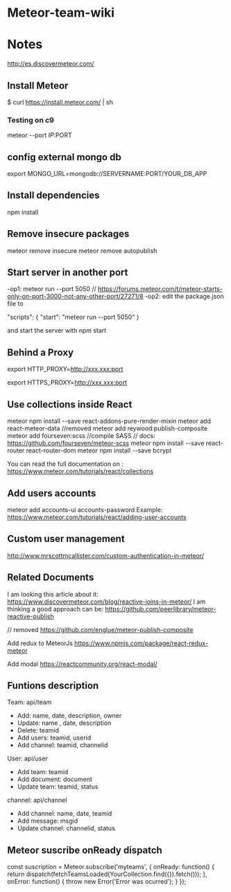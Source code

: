 # Meteor-team-wiki

# Notes
http://es.discovermeteor.com/

## Install Meteor
$ curl https://install.meteor.com/ | sh

### Testing on c9
meteor --port $IP:$PORT

## config external mongo db

export MONGO_URL=mongodb://SERVERNAME:PORT/YOUR_DB_APP

## Install dependencies

npm install

## Remove insecure packages

meteor remove insecure
meteor remove autopublish

## Start server in another port

-op1: meteor run --port 5050 // https://forums.meteor.com/t/meteor-starts-only-on-port-3000-not-any-other-port/27271/8
-op2: edit the package.json file to

  "scripts": {
    "start": "meteor run --port 5050"
  }

  and start the server with npm start

## Behind a Proxy

export HTTP_PROXY=http://xxx.xxx:port

export HTTPS_PROXY=http://xxx.xxx:port

## Use collections inside React

meteor npm install --save react-addons-pure-render-mixin
meteor add react-meteor-data
//removed meteor add reywood:publish-composite
meteor add fourseven:scss //compile SASS // docs: https://github.com/fourseven/meteor-scss
meteor npm install --save react-router react-router-dom
meteor npm install --save bcrypt

You can read the full documentation on : https://www.meteor.com/tutorials/react/collections

## Add users accounts

meteor add accounts-ui accounts-password
Example: https://www.meteor.com/tutorials/react/adding-user-accounts


## Custom user management

http://www.mrscottmcallister.com/custom-authentication-in-meteor/

## Related Documents
I am looking this article about it:
https://www.discovermeteor.com/blog/reactive-joins-in-meteor/
I am thinking a good approach can be:
https://github.com/peerlibrary/meteor-reactive-publish

// removed https://github.com/englue/meteor-publish-composite


Add redux to MeteorJs
https://www.npmjs.com/package/react-redux-meteor


Add modal
https://reactcommunity.org/react-modal/

## Funtions description

Team: api/team
  + Add: name, date, description, owner
  + Update: name , date, description
  + Delete: teamid
  + Add users: teamid, userid
  + Add channel: teamid, channelid

User: api/user
  + Add team: teamid
  + Add document: document
  + Update team: teamid, status

channel: api/channel
  + Add channel: name, date, teamid
  + Add message: msgid
  + Update channel: channelid, status

## Meteor suscribe onReady dispatch
const suscription = Meteor.subscribe('myteams', {
  onReady: function() {
    return dispatch(fetchTeamsLoaded(YourCollection.find({}).fetch()));
  },
  onError: function() {
    throw new Error('Error was ocurred');
  }
});
